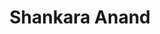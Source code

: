 ---
layout: member
title: Shankara Anand
citation_names: "Anand S"
category: Associate
position: Associate Computational Biologist
email: sanand@broadinstitute.org
github:
image: /assets/images/team/Shankara_Anand.png
cv:
linkedin: shankdara-anand
alum: true
---